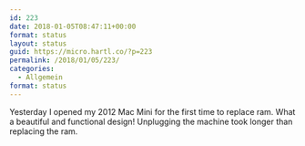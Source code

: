 ```yaml
---
id: 223
date: 2018-01-05T08:47:11+00:00
format: status
layout: status
guid: https://micro.hartl.co/?p=223
permalink: /2018/01/05/223/
categories:
  - Allgemein
format: status
---
```

Yesterday I opened my 2012 Mac Mini for the first time to replace ram. What a beautiful and functional design! Unplugging the machine took longer than replacing the ram.